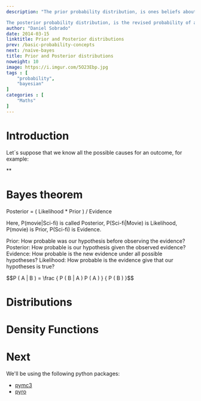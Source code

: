 ```yaml
---
description: "The prior probability distribution, is ones beliefs about its quantity before some evidence is taken into account.

The posterior probability distribution, is the revised probability of an event occurring after some evidence has been taken into account."
author: "Daniel Sobrado"
date: 2014-03-15
linktitle: Prior and Posterior distributions
prev: /basic-probability-concepts
next: /naive-bayes
title: Prior and Posterior distributions
noweight: 10
image: https://i.imgur.com/5O23Ebp.jpg
tags : [
    "probability",
    "bayesian"
]
categories : [
    "Maths"
]
---
```


# Introduction

Let´s suppose that we know all the possible causes for an outcome, for example:

**

# Bayes theorem

Posterior = ( Likelihood * Prior ) /  Evidence

Here, P(movie|Sci-fi) is called Posterior,
P(Sci-fi|Movie) is Likelihood,
P(movie) is Prior,
P(Sci-fi) is Evidence. 

Prior: How probable was our hypothesis before observing the evidence?
Posterior: How probable is our hypothesis given the observed evidence?
Evidence: How probable is the new evidence under all possible hypotheses?
Likelihood: How probable is the evidence give that our hypotheses is true?

<div id="el"><span>$$P ( A | B ) = \frac { P ( B | A ) P ( A ) } { P ( B ) }$$</span></div>

# Distributions

# Density Functions

# Next 

We'll be using the following python packages:
* [pymc3](https://github.com/pymc-devs/pymc3) 
* [pyro](https://github.com/uber/pyro)
